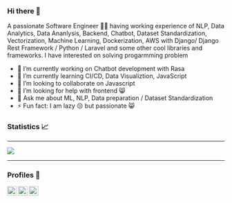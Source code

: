 ### Hi there 👋

A passionate Software Engineer 🙋‍♂️ having working experience of NLP, Data Analytics, Data Ananlysis, Backend, Chatbot, Dataset Standardization, Vectorization, Machine Learning, Dockerization, AWS  with Django/ Django Rest Framework / Python / Laravel  and some other cool libraries and frameworks. I have interested on solving progarmming problem

- 🔭 I’m currently working on Chatbot development with Rasa
- 🌱 I’m currently learning CI/CD, Data Visualiztion, JavaScript
- 👯 I’m looking to collaborate on Javascript
- 🤔 I’m looking for help with frontend 😸
- 💬 Ask me about ML, NLP, Data preparation / Dataset Standardization
- ⚡ Fun fact: I am lazy 😔 but passionate 😸



### Statistics 📈
---

<img src="https://github-readme-stats.vercel.app/api?username=Tarequzzaman&&show_icons=true&theme=cobalt">

---

### Profiles  📖


[<img align="left" alt="tareq | LinkedIn" width="22px" src="https://i.imgur.com/Li26qrc.png" />][linkedin]
[<img align="left" alt="tareq | stackoverflow" width="22px" src="https://i.imgur.com/2XDWQ9v.png" />][stackoverflow]
[<img align="left" alt="tareq | stackoverflow" width="22px" src="https://i.imgur.com/jksNf8B.png" />][uva]



[linkedin]:https://www.linkedin.com/in/tarequzzaman-khan-195277143/

[stackoverflow]: https://stackoverflow.com/users/13298339/tarequzzaman-khan

[uva]: https://uhunt.onlinejudge.org/id/395869


